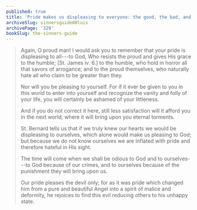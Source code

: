 ```yaml
---
published: true
title: 'Pride makes us displeasing to everyone: the good, the bad, and even ourselves'
archiveSlug: sinnersguide00luis
archivePage: '329'
bookSlug: the-sinners-guide
---
```


> Again, O proud man! I would ask you to remember that your pride is displeasing to all---to God, Who resists the proud and gives His grace to the humble; [St. James iv. 6.] to the humble, who hold in horror all that savors of arrogance; and to the proud themselves, who naturally hate all who claim to be greater than they.
>
> Nor will you be pleasing to yourself. For if it ever be given to you in this world to enter into yourself and recognize the vanity and folly of your life, you will certainly be ashamed of your littleness.
>
> And if you do not correct it here, still less satisfaction will it afford you in the next world, where it will bring upon you eternal torments.
>
> St. Bernard tells us that if we truly knew our hearts we would be displeasing to ourselves, which alone would make us pleasing to God; but because we do not know ourselves we are inflated with pride and therefore hateful in His sight.
>
> The time will come when we shall be odious to God and to ourselves---to God because of our crimes, and to ourselves because of the punishment they will bring upon us.
>
> Our pride pleases the devil only; for as it was pride which changed him from a pure and beautiful Angel into a spirit of malice and deformity, he rejoices to find this evil reducing others to his unhappy state.
